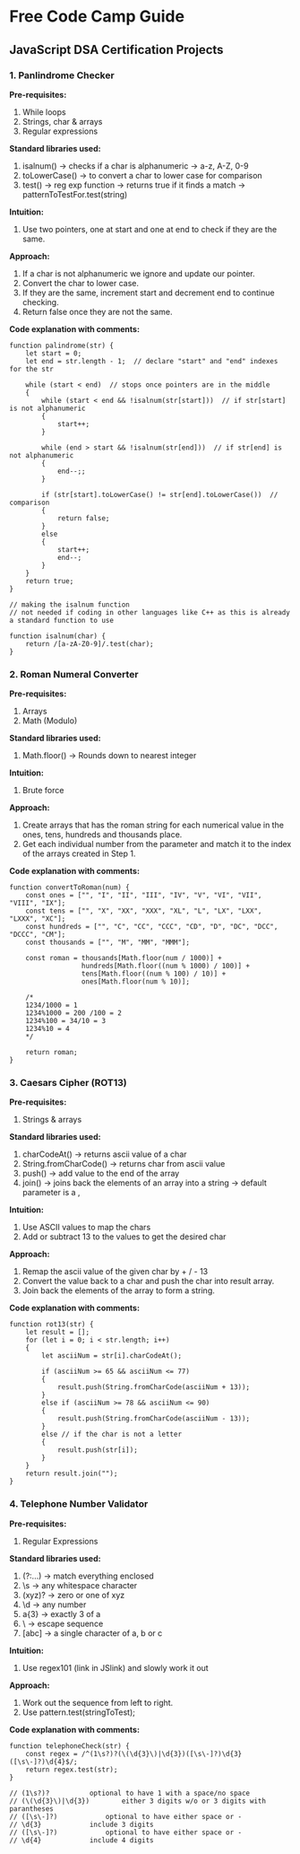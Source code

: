 # Free Code Camp Guide
## JavaScript DSA Certification Projects

### 1. Panlindrome Checker
**Pre-requisites:**
1. While loops
1. Strings, char & arrays
1. Regular expressions

**Standard libraries used:**
1. isalnum() -> checks if a char is alphanumeric -> a-z, A-Z, 0-9
1. toLowerCase() -> to convert a char to lower case for comparison
1. test() -> reg exp function -> returns true if it finds a match -> patternToTestFor.test(string)

**Intuition:**
1. Use two pointers, one at start and one at end to check if they are the same.

**Approach:**
1. If a char is not alphanumeric we ignore and update our pointer.
1. Convert the char to lower case.
1. If they are the same, increment start and decrement end to continue checking.
1. Return false once they are not the same.

**Code explanation with comments:**

	function palindrome(str) {
 		let start = 0;
		let end = str.length - 1;  // declare "start" and "end" indexes for the str

		while (start < end)  // stops once pointers are in the middle
		{
			while (start < end && !isalnum(str[start]))  // if str[start] is not alphanumeric
			{
				start++;
			}

			while (end > start && !isalnum(str[end]))  // if str[end] is not alphanumeric
			{
				end--;;
			}

			if (str[start].toLowerCase() != str[end].toLowerCase())  // comparison
			{
				return false;
			}
			else 
			{
				start++;
				end--;
			}
		}
		return true;
	}

	// making the isalnum function
	// not needed if coding in other languages like C++ as this is already a standard function to use
 
	function isalnum(char) {
		return /[a-zA-Z0-9]/.test(char);
	}

### 2. Roman Numeral Converter
**Pre-requisites:**
1. Arrays
1. Math (Modulo)

**Standard libraries used:**
1. Math.floor() -> Rounds down to nearest integer

**Intuition:**
1. Brute force

**Approach:**
1. Create arrays that has the roman string for each numerical value in the ones, tens, hundreds and thousands place.
1. Get each individual number from the parameter and match it to the index of the arrays created in Step 1.

**Code explanation with comments:** 

	function convertToRoman(num) {
		const ones = ["", "I", "II", "III", "IV", "V", "VI", "VII", "VIII", "IX"];
		const tens = ["", "X", "XX", "XXX", "XL", "L", "LX", "LXX", "LXXX", "XC"];
		const hundreds = ["", "C", "CC", "CCC", "CD", "D", "DC", "DCC", "DCCC", "CM"];
		const thousands = ["", "M", "MM", "MMM"];

		const roman = thousands[Math.floor(num / 1000)] + 
					  hundreds[Math.floor((num % 1000) / 100)] +
					  tens[Math.floor((num % 100) / 10)] + 
					  ones[Math.floor(num % 10)];

		/*
		1234/1000 = 1
		1234%1000 = 200 /100 = 2
		1234%100 = 34/10 = 3
		1234%10 = 4
		*/

		return roman;
	}

### 3. Caesars Cipher (ROT13)
**Pre-requisites:**
1. Strings & arrays

**Standard libraries used:**
1. charCodeAt() -> returns ascii value of a char
1. String.fromCharCode() -> returns char from ascii value
1. push() -> add value to the end of the array
1. join() -> joins back the elements of an array into a string -> default parameter is a ,

**Intuition:**
1. Use ASCII values to map the chars
1. Add or subtract 13 to the values to get the desired char

**Approach:**
1. Remap the ascii value of the given char by + / - 13
1. Convert the value back to a char and push the char into result array.
1. Join back the elements of the array to form a string.

**Code explanation with comments:**

	function rot13(str) {
		let result = [];
		for (let i = 0; i < str.length; i++)
		{
			let asciiNum = str[i].charCodeAt();

			if (asciiNum >= 65 && asciiNum <= 77)
			{
				result.push(String.fromCharCode(asciiNum + 13));
			}
			else if (asciiNum >= 78 && asciiNum <= 90)
			{
				result.push(String.fromCharCode(asciiNum - 13));
			}
			else // if the char is not a letter
			{
				result.push(str[i]);
			}
		}
		return result.join("");
	}

### 4. Telephone Number Validator
**Pre-requisites:**
1. Regular Expressions

**Standard libraries used:**
1. (?:...) -> match everything enclosed
1. \s -> any whitespace character
1. (xyz)? -> zero or one of xyz
1. \d -> any number
1. a{3} -> exactly 3 of a
1. \ -> escape sequence
1. [abc] -> a single character of a, b or c

**Intuition:**
1. Use regex101 (link in JSlink) and slowly work it out

**Approach:**
1. Work out the sequence from left to right.
1. Use pattern.test(stringToTest);

**Code explanation with comments:**

	function telephoneCheck(str) {
		const regex = /^(1\s?)?(\(\d{3}\)|\d{3})([\s\-]?)\d{3}([\s\-]?)\d{4}$/;
		return regex.test(str);
	}

	// (1\s?)?			optional to have 1 with a space/no space
	// (\(\d{3}\)|\d{3})		either 3 digits w/o or 3 digits with parantheses
	// ([\s\-]?)			optional to have either space or -
	// \d{3}			include 3 digits
	// ([\s\-]?)			optional to have either space or -
	// \d{4}			include 4 digits

 

